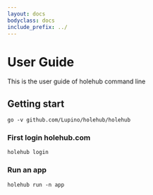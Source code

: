 ```yaml
---
layout: docs
bodyclass: docs
include_prefix: ../
---
```


# User Guide

This is the user guide of holehub command line

## Getting start

    go -v github.com/Lupino/holehub/holehub

### First login holehub.com

    holehub login

### Run an app

    holehub run -n app
